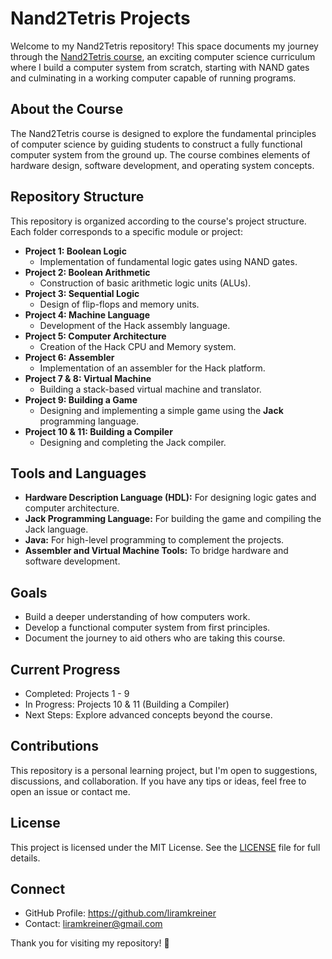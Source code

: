 # Nand2Tetris Projects

Welcome to my Nand2Tetris repository! This space documents my journey through the [Nand2Tetris course](https://www.nand2tetris.org/), an exciting computer science curriculum where I build a computer system from scratch, starting with NAND gates and culminating in a working computer capable of running programs.

## About the Course

The Nand2Tetris course is designed to explore the fundamental principles of computer science by guiding students to construct a fully functional computer system from the ground up. The course combines elements of hardware design, software development, and operating system concepts.

## Repository Structure

This repository is organized according to the course's project structure. Each folder corresponds to a specific module or project:

- **Project 1: Boolean Logic**
  - Implementation of fundamental logic gates using NAND gates.
- **Project 2: Boolean Arithmetic**
  - Construction of basic arithmetic logic units (ALUs).
- **Project 3: Sequential Logic**
  - Design of flip-flops and memory units.
- **Project 4: Machine Language**
  - Development of the Hack assembly language.
- **Project 5: Computer Architecture**
  - Creation of the Hack CPU and Memory system.
- **Project 6: Assembler**
  - Implementation of an assembler for the Hack platform.
- **Project 7 & 8: Virtual Machine**
  - Building a stack-based virtual machine and translator.
- **Project 9: Building a Game**
  - Designing and implementing a simple game using the **Jack** programming language.
- **Project 10 & 11: Building a Compiler**
  - Designing and completing the Jack compiler.

## Tools and Languages

- **Hardware Description Language (HDL):** For designing logic gates and computer architecture.
- **Jack Programming Language:** For building the game and compiling the Jack language.
- **Java:** For high-level programming to complement the projects.
- **Assembler and Virtual Machine Tools:** To bridge hardware and software development.

## Goals

- Build a deeper understanding of how computers work.
- Develop a functional computer system from first principles.
- Document the journey to aid others who are taking this course.

## Current Progress

- Completed: Projects 1 - 9
- In Progress: Projects 10 & 11 (Building a Compiler)
- Next Steps: Explore advanced concepts beyond the course.

## Contributions

This repository is a personal learning project, but I'm open to suggestions, discussions, and collaboration. If you have any tips or ideas, feel free to open an issue or contact me.

## License

This project is licensed under the MIT License. See the [LICENSE](LICENSE) file for full details.

## Connect

- GitHub Profile: https://github.com/liramkreiner
- Contact: liramkreiner@gmail.com

Thank you for visiting my repository! 🚀  
